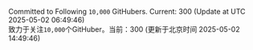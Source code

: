 Committed to Following `10,000` GitHubers. Current: <!-- FOLLOWING_COUNT -->300<!-- FOLLOWING_COUNT --> (Update at UTC <!-- LAST_UPDATED -->2025-05-02 06:49:46<!-- LAST_UPDATED -->)<br>
致力于关注`10,000`个GitHuber。当前：<!-- FOLLOWING_COUNT -->300<!-- FOLLOWING_COUNT --> (更新于北京时间 <!-- LAST_UPDATED_CST -->2025-05-02 14:49:46<!-- LAST_UPDATED_CST -->)
